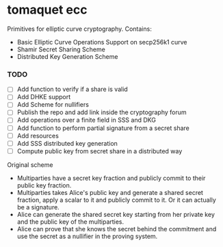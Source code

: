 # tomaquet ecc

Primitives for elliptic curve cryptography. Contains:

- Basic Elliptic Curve Operations Support on secp256k1 curve
- Shamir Secret Sharing Scheme
- Distributed Key Generation Scheme

### TODO 

- [ ] Add function to verify if a share is valid 
- [ ] Add DHKE support
- [ ] Add Scheme for nullifiers
- [ ] Publish the repo and add link inside the cryptography forum
- [ ] Add operations over a finite field in SSS and DKG
- [ ] Add function to perform partial signature from a secret share
- [ ] Add resources 
- [ ] Add SSS distributed key generation
- [ ] Compute public key from secret share in a distributed way

Original scheme

- Multiparties have a secret key fraction and publicly commit to their public key fraction.
- Multiparties takes Alice's public key and generate a shared secret fraction, apply a scalar to it and publicly commit to it. Or it can actually be a signature.
- Alice can generate the shared secret key starting from her private key and the public key of the multiparties. 
- Alice can prove that she knows the secret behind the commitment and use the secret as a nullifier in the proving system.

